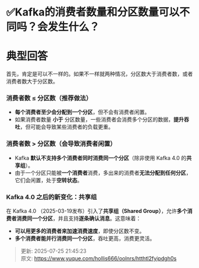 # ✅Kafka的消费者数量和分区数量可以不同吗？会发生什么？

# 典型回答


首先，肯定是可以不一样的。如果不一样就两种情况，分区数大于消费者数，或者消费者数大于分区数。



### **消费者数 ≤ 分区数（推荐做法）**
+ **每个消费者至少会分配到一个分区**，但不会有消费者闲置。
+ 如果消费者数量 **小于** 分区数量，一些消费者会消费多个分区的数据，**提升吞吐**，但可能会导致某些消费者的负载更重。



### **消费者数 > 分区数（会导致消费者闲置）**
+ Kafka **默认不支持多个消费者同时消费同一个分区**（除非使用 Kafka 4.0 的**共享组**）。
+ 由于一个分区只能被**一个消费者**消费，多出来的消费者**无法分配到任何分区**，它们会闲置，处于**空转状态**。



### **Kafka 4.0 之后的新变化：共享组**


在 Kafka 4.0 （2025-03-19发布）引入了**共享组（Shared Group）**，允许**多个消费者消费同一个分区**，并且支持**逐条确认消息**。这意味着：



+ **可以用更多的消费者来加速消费速度**，即使分区数不变。
+ **多个消费者能并行消费同一个分区**，吞吐更高，消费更灵活。



> 更新: 2025-07-25 21:45:23  
> 原文: <https://www.yuque.com/hollis666/oolnrs/htthtl2fyipdgh0s>